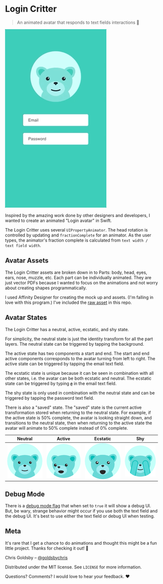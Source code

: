 # Login Critter
> An animated avatar that responds to text fields interactions 🐻

![Demo gif](/assets/demo.gif)

Inspired by the amazing work done by other designers and developers, I wanted to create an animated "Login avatar" in Swift.

The Login Critter uses several `UIPropertyAnimator`. The head rotation is controlled by updating and `fractionComplete` for an animator. As the user types, the animator's fraction complete is calculated from `text width / text field width`.

## Avatar Assets
The Login Critter assets are broken down in to Parts: body, head, eyes, ears, nose, muzzle, etc. Each part can be individually animated. They are just vector PDFs because I wanted to focus on the animations and not worry about creating shapes programmatically.

I used Affinity Designer for creating the mock up and assets. (I'm falling in love with this program.) I've included the [raw asset](/assets/login-critter.afdesign) in this repo.

## Avatar States
The Login Critter has a neutral, active, ecstatic, and shy state.

For simplicity, the neutral state is just the identity transform for all the part layers. The neutral state can be triggered by tapping the background.

The active state has two components a start and end. The start and end active components corresponds to the avatar turning from left to right. The active state can be triggered by tapping the email text field.

The ecstatic state is unique because it can be seen in combination with all other states, i.e. the avatar can be both ecstatic and neutral. The ecstatic state can be triggered by typing **`@`** in the email text field.

The shy state is only used in combination with the neutral state and can be triggered by tapping the password text field.

There is also a "saved" state. The "saved" state is the current active transformation stored when returning to the neutral state. For example, if the active state is 50% complete, the avatar is looking straight down, and transitions to the neutral state, then when returning to the active state the avatar will animate to 50% complete instead of 0% complete.

| Neutral                             | Active                            | Ecstatic                              | Shy                         |
| :----------------------------------:|:---------------------------------:| :------------------------------------:| :--------------------------:|
| ![Neutral png](/assets/neutral.png) | ![Active png](/assets/active.png) | ![Ecstatic png](/assets/ecstatic.png) | ![Shy png](/assets/shy.png) |

## Debug Mode
There is a [debug mode flag](https://github.com/cgoldsby/LoginCritter/blob/012eecbf51a07d6ba389ff865ae30074b001702e/LoginCritter/Sources/Login/LoginViewController.swift#L203) that when set to `true` it will show a debug UI. But, be wary, strange behavior might occur if you use both the text field and the debug UI. It's best to use either the text field or debug UI when testing.

## Meta
It's rare that I get a chance to do animations and thought this might be a fun little project. Thanks for checking it out! 🙇‍

Chris Goldsby – [@goldsbychris](https://twitter.com/goldsbychris)

Distributed under the MIT license. See ``LICENSE`` for more information.

Questions? Comments? I would love to hear your feedback. :heart:
